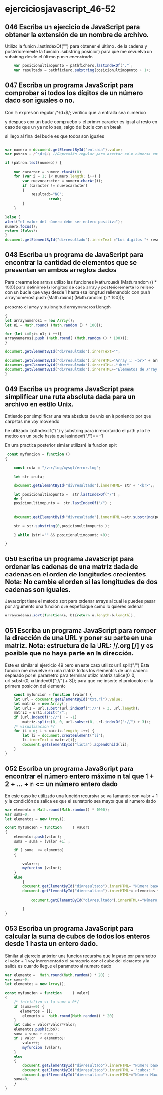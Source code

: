 # ejerciciosjavascript_46-52

## 046 Escriba un ejercicio de JavaScript para obtener la extensión de un nombre de archivo.

Utilizo la funion .lastIndexOf(".") para obtener el último . de la cadena
y posterioremente la función .substring(posicion) para que me devuelva un substring desde el último punto encontrado.


```javascript
    var posicionultimopunto = pathfichero.lastIndexOf(".");
    var resultado = pathfichero.substring(posicionultimopunto + 1);
   ```

##  047 Escriba un programa JavaScript para comprobar si todos los dígitos de un número dado son iguales o no.

Con la expresión regular   /^\d+$/;  verifico que la entrada sea numérico

y despues con un bucle compruebo si el primer caracter es igual al resto
en caso de que un ya no lo sea, salgo del bucle con un break

si llego al final del bucle es que todos son iguales

```javascript

var numero = document.getElementById("entrada").value;
var patron = /^\d+$/; //Expresión regular para aceptar solo números enteros

if (patron.test(numero)) {    
    
    var caracter = numero.charAt(0);        
    for (var i = 1; i< numero.length; i++) {
        var nuevocaracter = numero.charAt(i);
        if (caracter != nuevocaracter)
        {
            resultado="NO";
                    break;
        }
    }
    
}else {
alert("el valor del número debe ser entero positivo");
numero.focus();
return (false);
}
document.getElementById("divresultado").innerText ="Los digitos "+ resultado + " son todos iguales";
  ```  

##   048 Escriba un programa de JavaScript para encontrar la cantidad de elementos que se presentan en ambos arreglos dados

Para crearme los arrays utilizo las funciones Math.round( (Math.random () * 100)) para definirme la longitud de cada array y posterioremente lo relleno con un bucle que vaya desde 1 hasta esa longitud
rellenandolo con push arraynumeros1.push (Math.round( (Math.random () * 100)));



presento el array y su longitud  arraynumeros1.length


```javascript
{
let arraynumeros1 = new Array();
let n1 = Math.round( (Math.random () * 100));

for (let i=0;i< n1; i ++){
arraynumeros1.push (Math.round( (Math.random () * 100)));
}

document.getElementById("divresultado").innerText="";

document.getElementById("divresultado").innerHTML="Array 1: <br>" + arraynumeros1;
document.getElementById("divresultado").innerHTML+="<br>";
document.getElementById("divresultado").innerHTML+="Elementos de Array 1: " + arraynumeros1.length;
}    
 ```  

 ##   049 Escriba un programa JavaScript para simplificar una ruta absoluta dada para un archivo en estilo Unix.

 Entiendo por simplificar una ruta absoluta de unix en ir poniendo por que carpetas me voy moviendo

 he utilizado lastIndexof("/") y substring para ir recortando el path
 y lo he metido en un bucle hasta que lasindeof("/")== -1

En una practica posterior similar utilizaré la funcion split

```javascript
 const myfuncion = function ()
{
    
    const ruta = "/var/log/mysql/error.log";

    let str =ruta;

    document.getElementById("divresultado").innerHTML= str + "<br>";;

    let posicionultimopunto =  str.lastIndexOf("/") ;
    do {
    posicionultimopunto =  str.lastIndexOf("/") ;
    
    
    document.getElementById("divresultado").innerHTML+=str.substring(posicionultimopunto + 1) + "<br>";
    
    str = str.substring(0,posicionultimopunto );
        
    } while (str!="" && posicionultimopunto >0);

}  
 ```          


  ##  050 Escriba un programa JavaScript para ordenar las cadenas de una matriz dada de cadenas en el orden de longitudes crecientes. Nota: No cambie el orden si las longitudes de dos cadenas son iguales.

  Javascript tiene el metodo sort para ordenar arrays
  al cual le puedes pasar por argumento una función que espeficique como lo quieres ordenar
  
  ```javascript
  arraycadenas.sort(function(a, b){return a.length-b.length});
   ``` 


##  051 Escriba un programa JavaScript para romper la dirección de una URL y poner su parte en una matriz. Nota: estructura de la URL: //.org [/] y es posible que no haya parte en la dirección.


Este es similar al ejercicio 49 pero en este caso utilizo url1.split("/")
Esta funcion me devuelve en una matriz todos los elementos de una cadena separado por el parametro
para terminar utilzo  matriz.splice(0, 0, url.substr(0, url.indexOf("://") + 3)); para que me inserte el protocolo en la primera posición del elemento 

```javascript
    const myfuncion = function (valor) {
    let url = document.getElementById("txturl").value;
    let matriz = new Array();
    let url1 = url.substr(url.indexOf("://") + 3, url.length);
    matriz = url1.split("/");
    if (url.indexOf("://") != -1)
        matriz.splice(0, 0, url.substr(0, url.indexOf("://") + 3));
    /* visualizacion */
    for (i = 0; i < matriz.length; i++) {
        let li = document.createElement("li");
        li.innerText = matriz[i];
        document.getElementById("lista").appendChild(li);
    }
}
``` 

## 052 Escriba un programa JavaScript para encontrar el número entero máximo n tal que 1 + 2 + ... + n <= un número entero dado


En este caso he utilizado una función recursiva se va llamando con valor + 1
y la condición de salida es que el sumatorio sea mayor que el numero dado

``` javascript
var elemento = Math.round(Math.random() * 1000);
var suma=0;
let elementos = new Array();

const myfuncion = function     ( valor)
{
    elementos.push(valor);
    suma = suma + (valor +1) ;

    if ( suma  <= elemento)
    {
        
        valor++;
        myfuncion (valor);
    }
    else
        { 
        document.getElementById("divresultado").innerHTML= "Número base: " +elemento  + "<br>";
        document.getElementById("divresultado").innerHTML+= elementos + "<br>"; 
            
            document.getElementById("divresultado").innerHTML+="Número Máximo: " + valor + "<br>"; 
            
        }
}
```

## 053 Escriba un programa JavaScript para calcular la suma de cubos de todos los enteros desde 1 hasta un entero dado.


Similar al ejerccio anterior
una funcion recursiva que le paso por parametro el valor + 1
voy incrementado el sumatorio con el cubo del elemento
y la salida es cuando llegue el parametro al numero dado

``` javascript
var elemento =  Math.round(Math.random() * 20) ;
var suma=0;
let elementos = new Array();
       
const myfuncion = function     ( valor)
{
    /* inicializo si la suma = 0*/
    if (suma==0) {
       elementos = [];
        elemento =  Math.round(Math.random() * 20) 
    }         
    let cubo = valor*valor*valor;
    elementos.push(cubo);
    suma = suma + cubo ;
    if ( valor  < elemento){
        valor++;
        myfuncion (valor);
    }
    else
    { 
        document.getElementById("divresultado").innerHTML= "Número base: " +elemento  + "<br>";
        document.getElementById("divresultado").innerHTML+= "cubos: " + elementos + "<br>"; 
        document.getElementById("divresultado").innerHTML+="Número Máximo: " + suma + "<br>"; 
    suma=0;
    }
}
``` 
